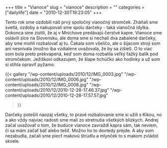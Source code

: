 +++
title = "Vianoce"
slug = "vianoce"
description = ""
categories = ["dailylife"]
date = "2010-12-30T19:23:05"
+++

Tento rok sme ozdobili náš prvý spoločný vianočný stromček. Zháňali sme svetlá, ozdoby a nakupovali
sme spolu darčeky - taká vianočná idylka. Dokonca sme zistili, že aj v Mníchove predávajú čerstvé
kapre. Vianoce sme oslávili síce na Slovensku, ale doma sme si nechali dva zabalené darčeky, aby
sme mohli rozbalovať aj tu. Čakala som všeličo, ale o šijacom stroji som ani nesnívala (možno iba vzdialene uvažovala, že by sa
zišiel). O to viac som bola preto prekvapená, keď som doma rozbalila veľký ťažký balík pod
stromčekom. Ježiškovi odkazujem, že šlape tichúčko ako hodinky a už som si stihla opraviť pyžamo.

{{< gallery
    "/wp-content/uploads/2010/12/IMG_0003.jpg"
    "/wp-content/uploads/2010/12/IMG_0006.jpg"
    "/wp-content/uploads/2010/12/IMG_0008.jpg"
    "/wp-content/uploads/2010/12/2010-12-28-17.46.37.jpg"
    "/wp-content/uploads/2010/12/2010-12-28-17.57.57.jpg"
>}}

Darčeky potešili naozaj všetky, to pravé rozbalovanie sme si užili s Kikou, no a ako vždy najviac
radosti sme mali zo stretnutia všetkých blízkych. Andrej začal uvažovať o tom, že budúce vianoce
zavraždí kapra sám, tak neviem, či sa mám začať báť alebo tešiť. Možno ho to dovtedy prejde. A aby
som nezabudla, začali sme piecť makovú štrúdlu a mlynček to s makom zvládol skvele.
